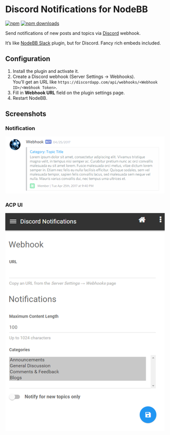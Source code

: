 # Discord Notifications for NodeBB

[![npm](https://img.shields.io/npm/v/nodebb-plugin-discord-notification.svg)](https://www.npmjs.com/package/nodebb-plugin-discord-notification) [![npm downloads](https://img.shields.io/npm/dt/nodebb-plugin-discord-notification.svg)](https://www.npmjs.com/package/nodebb-plugin-discord-notification)

Send notifications of new posts and topics via [Discord](https://discordapp.com/) webhook.

It’s like [NodeBB Slack](https://github.com/pichalite/nodebb-plugin-slack-extended) plugin, but for Discord. Fancy rich embeds included.

## Configuration

1. Install the plugin and activate it.
2. Create a Discord webhook (Server Settings &rarr; Webhooks).  
    You’ll get an URL like `https://discordapp.com/api/webhooks/<Webhook ID>/<Webhook Token>`.
3. Fill in **Webhook URL** field on the plugin settings page.
4. Restart NodeBB.

## Screenshots

### Notification

![ACP](screenshots/message.png)

### ACP UI

![ACP](screenshots/ui.png)
